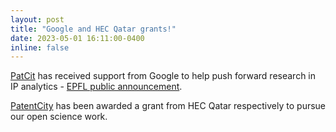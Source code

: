 ```yaml
---
layout: post
title: "Google and HEC Qatar grants!"
date: 2023-05-01 16:11:00-0400
inline: false
---
```


[PatCit](https://github.com/cverluise/PatCit) has received support from Google to help push forward research in IP analytics - [EPFL public announcement](https://actu.epfl.ch/news/google-grant-for-prof-de-rassenfosse-to-research-4/).

[PatentCity](https://github.com/cverluise/patentcity) has been awarded a grant from HEC Qatar respectively to pursue our open science work. 
